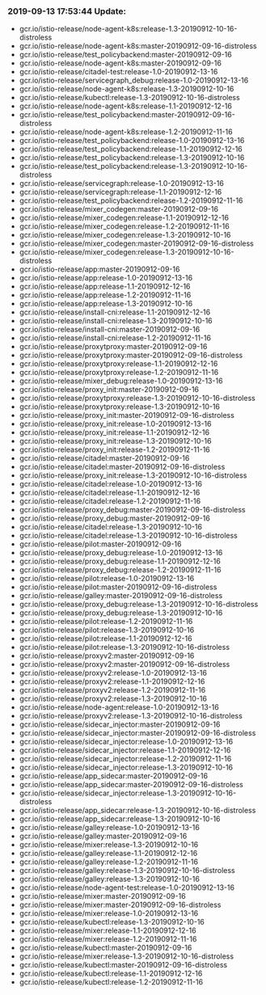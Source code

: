 ### 2019-09-13 17:53:44 Update:

- gcr.io/istio-release/node-agent-k8s:release-1.3-20190912-10-16-distroless
- gcr.io/istio-release/node-agent-k8s:master-20190912-09-16-distroless
- gcr.io/istio-release/test_policybackend:master-20190912-09-16
- gcr.io/istio-release/node-agent-k8s:master-20190912-09-16
- gcr.io/istio-release/citadel-test:release-1.0-20190912-13-16
- gcr.io/istio-release/servicegraph_debug:release-1.0-20190912-13-16
- gcr.io/istio-release/node-agent-k8s:release-1.3-20190912-10-16
- gcr.io/istio-release/kubectl:release-1.3-20190912-10-16-distroless
- gcr.io/istio-release/node-agent-k8s:release-1.1-20190912-12-16
- gcr.io/istio-release/test_policybackend:master-20190912-09-16-distroless
- gcr.io/istio-release/node-agent-k8s:release-1.2-20190912-11-16
- gcr.io/istio-release/test_policybackend:release-1.0-20190912-13-16
- gcr.io/istio-release/test_policybackend:release-1.1-20190912-12-16
- gcr.io/istio-release/test_policybackend:release-1.3-20190912-10-16
- gcr.io/istio-release/test_policybackend:release-1.3-20190912-10-16-distroless
- gcr.io/istio-release/servicegraph:release-1.0-20190912-13-16
- gcr.io/istio-release/servicegraph:release-1.1-20190912-12-16
- gcr.io/istio-release/test_policybackend:release-1.2-20190912-11-16
- gcr.io/istio-release/mixer_codegen:master-20190912-09-16
- gcr.io/istio-release/mixer_codegen:release-1.1-20190912-12-16
- gcr.io/istio-release/mixer_codegen:release-1.2-20190912-11-16
- gcr.io/istio-release/mixer_codegen:release-1.3-20190912-10-16
- gcr.io/istio-release/mixer_codegen:master-20190912-09-16-distroless
- gcr.io/istio-release/mixer_codegen:release-1.3-20190912-10-16-distroless
- gcr.io/istio-release/app:master-20190912-09-16
- gcr.io/istio-release/app:release-1.0-20190912-13-16
- gcr.io/istio-release/app:release-1.1-20190912-12-16
- gcr.io/istio-release/app:release-1.2-20190912-11-16
- gcr.io/istio-release/app:release-1.3-20190912-10-16
- gcr.io/istio-release/install-cni:release-1.1-20190912-12-16
- gcr.io/istio-release/install-cni:release-1.3-20190912-10-16
- gcr.io/istio-release/install-cni:master-20190912-09-16
- gcr.io/istio-release/install-cni:release-1.2-20190912-11-16
- gcr.io/istio-release/proxytproxy:master-20190912-09-16
- gcr.io/istio-release/proxytproxy:master-20190912-09-16-distroless
- gcr.io/istio-release/proxytproxy:release-1.1-20190912-12-16
- gcr.io/istio-release/proxytproxy:release-1.2-20190912-11-16
- gcr.io/istio-release/mixer_debug:release-1.0-20190912-13-16
- gcr.io/istio-release/proxy_init:master-20190912-09-16
- gcr.io/istio-release/proxytproxy:release-1.3-20190912-10-16-distroless
- gcr.io/istio-release/proxytproxy:release-1.3-20190912-10-16
- gcr.io/istio-release/proxy_init:master-20190912-09-16-distroless
- gcr.io/istio-release/proxy_init:release-1.0-20190912-13-16
- gcr.io/istio-release/proxy_init:release-1.1-20190912-12-16
- gcr.io/istio-release/proxy_init:release-1.3-20190912-10-16
- gcr.io/istio-release/proxy_init:release-1.2-20190912-11-16
- gcr.io/istio-release/citadel:master-20190912-09-16
- gcr.io/istio-release/citadel:master-20190912-09-16-distroless
- gcr.io/istio-release/proxy_init:release-1.3-20190912-10-16-distroless
- gcr.io/istio-release/citadel:release-1.0-20190912-13-16
- gcr.io/istio-release/citadel:release-1.1-20190912-12-16
- gcr.io/istio-release/citadel:release-1.2-20190912-11-16
- gcr.io/istio-release/proxy_debug:master-20190912-09-16-distroless
- gcr.io/istio-release/proxy_debug:master-20190912-09-16
- gcr.io/istio-release/citadel:release-1.3-20190912-10-16
- gcr.io/istio-release/citadel:release-1.3-20190912-10-16-distroless
- gcr.io/istio-release/pilot:master-20190912-09-16
- gcr.io/istio-release/proxy_debug:release-1.0-20190912-13-16
- gcr.io/istio-release/proxy_debug:release-1.1-20190912-12-16
- gcr.io/istio-release/proxy_debug:release-1.2-20190912-11-16
- gcr.io/istio-release/pilot:release-1.0-20190912-13-16
- gcr.io/istio-release/pilot:master-20190912-09-16-distroless
- gcr.io/istio-release/galley:master-20190912-09-16-distroless
- gcr.io/istio-release/proxy_debug:release-1.3-20190912-10-16-distroless
- gcr.io/istio-release/proxy_debug:release-1.3-20190912-10-16
- gcr.io/istio-release/pilot:release-1.2-20190912-11-16
- gcr.io/istio-release/pilot:release-1.3-20190912-10-16
- gcr.io/istio-release/pilot:release-1.1-20190912-12-16
- gcr.io/istio-release/pilot:release-1.3-20190912-10-16-distroless
- gcr.io/istio-release/proxyv2:master-20190912-09-16
- gcr.io/istio-release/proxyv2:master-20190912-09-16-distroless
- gcr.io/istio-release/proxyv2:release-1.0-20190912-13-16
- gcr.io/istio-release/proxyv2:release-1.1-20190912-12-16
- gcr.io/istio-release/proxyv2:release-1.2-20190912-11-16
- gcr.io/istio-release/proxyv2:release-1.3-20190912-10-16
- gcr.io/istio-release/node-agent:release-1.0-20190912-13-16
- gcr.io/istio-release/proxyv2:release-1.3-20190912-10-16-distroless
- gcr.io/istio-release/sidecar_injector:master-20190912-09-16
- gcr.io/istio-release/sidecar_injector:master-20190912-09-16-distroless
- gcr.io/istio-release/sidecar_injector:release-1.0-20190912-13-16
- gcr.io/istio-release/sidecar_injector:release-1.1-20190912-12-16
- gcr.io/istio-release/sidecar_injector:release-1.2-20190912-11-16
- gcr.io/istio-release/sidecar_injector:release-1.3-20190912-10-16
- gcr.io/istio-release/app_sidecar:master-20190912-09-16
- gcr.io/istio-release/app_sidecar:master-20190912-09-16-distroless
- gcr.io/istio-release/sidecar_injector:release-1.3-20190912-10-16-distroless
- gcr.io/istio-release/app_sidecar:release-1.3-20190912-10-16-distroless
- gcr.io/istio-release/app_sidecar:release-1.3-20190912-10-16
- gcr.io/istio-release/galley:release-1.0-20190912-13-16
- gcr.io/istio-release/galley:master-20190912-09-16
- gcr.io/istio-release/mixer:release-1.3-20190912-10-16
- gcr.io/istio-release/galley:release-1.1-20190912-12-16
- gcr.io/istio-release/galley:release-1.2-20190912-11-16
- gcr.io/istio-release/galley:release-1.3-20190912-10-16-distroless
- gcr.io/istio-release/galley:release-1.3-20190912-10-16
- gcr.io/istio-release/node-agent-test:release-1.0-20190912-13-16
- gcr.io/istio-release/mixer:master-20190912-09-16
- gcr.io/istio-release/mixer:master-20190912-09-16-distroless
- gcr.io/istio-release/mixer:release-1.0-20190912-13-16
- gcr.io/istio-release/kubectl:release-1.3-20190912-10-16
- gcr.io/istio-release/mixer:release-1.1-20190912-12-16
- gcr.io/istio-release/mixer:release-1.2-20190912-11-16
- gcr.io/istio-release/kubectl:master-20190912-09-16
- gcr.io/istio-release/mixer:release-1.3-20190912-10-16-distroless
- gcr.io/istio-release/kubectl:master-20190912-09-16-distroless
- gcr.io/istio-release/kubectl:release-1.1-20190912-12-16
- gcr.io/istio-release/kubectl:release-1.2-20190912-11-16
